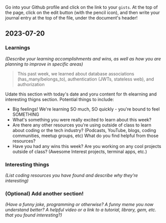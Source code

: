 Go into your Github profile and click on the link to your `gists`. At the top of the page, click on the edit button (with the pencil icon), and then write your journal entry at the top of the file, under the document's header!

## 2023-07-20
### Learnings
_(Describe your learning accomplishments and wins, as well as how you are planning to improve in specific areas)_

> This past week, we learned about database associations (has_many/belongs_to), authentication (JWTs, stateless web), and authorization


Udate this section with today's date and yoru content for th elearning and interesting thigns section. Potential things to include: 

- Big feelings! We're learning SO much, SO quickly - you're bound to feel SOMETHING
- What's something you were really excited to learn about this week? 
- Are there any other resources you're using outside of class to learn about coding or the tech industry? (Podcasts, YouTube, blogs, coding communities, meetup groups, etc) What do you find helpful from those resources? 
- Have you had any wins this week? Are you working on any cool projects outside of class? (Awesome Interest projects, terminal apps, etc.)

### Interesting things
_(List coding resources you have found and describe why they’re interesting)_


### (Optional) Add another section!
_(Have a funny joke, programming or otherwise? A funny meme you now understand better? A helpful video or a link to a tutorial, library, gem, etc. that you found interesting?)_